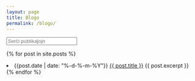 ```yaml
---
layout: page
title: Blogo
permalink: /blogo/
---
```


<input type="text" id="search-input" placeholder="Serĉi publikaĵojn">
<ul id="results-container"></ul>

<script src="https://unpkg.com/simple-jekyll-search@latest/dest/simple-jekyll-search.min.js"></script>
<script>
	var sjs = SimpleJekyllSearch({
		searchInput: document.getElementById('search-input'),
		resultsContainer: document.getElementById('results-container'),
		json: '/search.json'
	})
</script>

{% for post in site.posts %}
<li>
	{{post.date | date: "%-d-%-m-%Y"}}
	<a href="{{ post.url }}">{{ post.title }}</a>
	{{ post.excerpt }}
</li>
{% endfor %}
